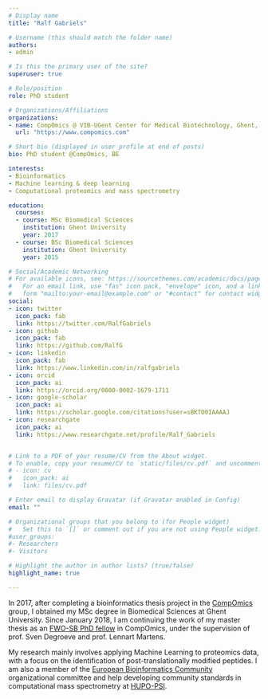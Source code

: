 ```yaml
---
# Display name
title: "Ralf Gabriels"

# Username (this should match the folder name)
authors:
- admin

# Is this the primary user of the site?
superuser: true

# Role/position
role: PhD student

# Organizations/Affiliations
organizations:
- name: CompOmics @ VIB-UGent Center for Medical Biotechnology, Ghent, BE
  url: "https://www.compomics.com"

# Short bio (displayed in user profile at end of posts)
bio: PhD student @CompOmics, BE

interests:
- Bioinformatics
- Machine learning & deep learning
- Computational proteomics and mass spectrometry

education:
  courses:
  - course: MSc Biomedical Sciences
    institution: Ghent University
    year: 2017
  - course: BSc Biomedical Sciences
    institution: Ghent University
    year: 2015

# Social/Academic Networking
# For available icons, see: https://sourcethemes.com/academic/docs/page-builder/#icons
#   For an email link, use "fas" icon pack, "envelope" icon, and a link in the
#   form "mailto:your-email@example.com" or "#contact" for contact widget.
social:
- icon: twitter
  icon_pack: fab
  link: https://twitter.com/RalfGabriels
- icon: github
  icon_pack: fab
  link: https://github.com/RalfG
- icon: linkedin
  icon_pack: fab
  link: https://www.linkedin.com/in/ralfgabriels
- icon: orcid
  icon_pack: ai
  link: https://orcid.org/0000-0002-1679-1711
- icon: google-scholar
  icon_pack: ai
  link: https://scholar.google.com/citations?user=sBKTO0IAAAAJ
- icon: researchgate
  icon_pack: ai
  link: https://www.researchgate.net/profile/Ralf_Gabriels


# Link to a PDF of your resume/CV from the About widget.
# To enable, copy your resume/CV to `static/files/cv.pdf` and uncomment the lines below.
# - icon: cv
#   icon_pack: ai
#   link: files/cv.pdf

# Enter email to display Gravatar (if Gravatar enabled in Config)
email: ""

# Organizational groups that you belong to (for People widget)
#   Set this to `[]` or comment out if you are not using People widget.
#user_groups:
#- Researchers
#- Visitors

# Highlight the author in author lists? (true/false)
highlight_name: true

---
```


In 2017, after completing a bioinformatics thesis project in the [CompOmics](https://compomics.com/) group, I obtained my MSc degree in Biomedical Sciences at Ghent University. Since January 2018, I am continuing the work of my master thesis as an [FWO-SB PhD fellow](https://www.fwo.be/en/) in CompOmics, under the supervision of prof. Sven Degroeve and prof. Lennart Martens.

My research mainly involves applying Machine Learning to proteomics data, with a focus on the identification of post-translationally modified peptides. I am also a member of the [European Bioinformatics Community](https://eubic-ms.org/) organizational committee and help developing community standards in computational mass spectrometry at [HUPO-PSI](http://www.psidev.info/).
